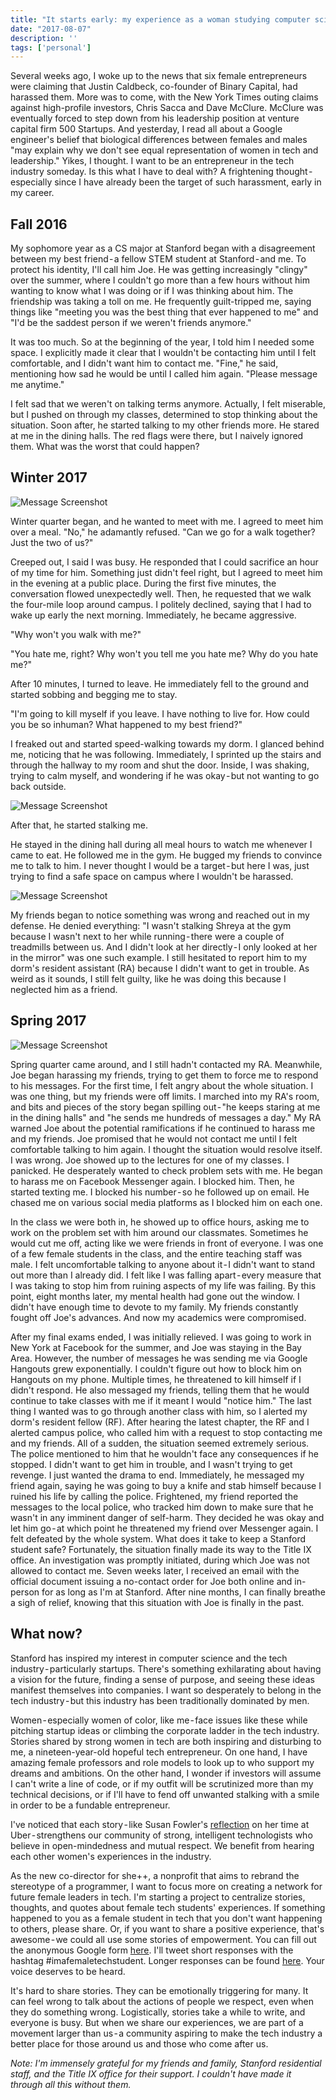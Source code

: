 ```yaml
---
title: "It starts early: my experience as a woman studying computer science"
date: "2017-08-07"
description: ''
tags: ['personal']
---
```


Several weeks ago, I woke up to the news that six female entrepreneurs were claiming that Justin Caldbeck, co-founder of Binary Capital, had harassed them. More was to come, with the New York Times outing claims against high-profile investors, Chris Sacca and Dave McClure. McClure was eventually forced to step down from his leadership position at venture capital firm 500 Startups. And yesterday, I read all about a Google engineer's belief that biological differences between females and males "may explain why we don't see equal representation of women in tech and leadership."
Yikes, I thought. I want to be an entrepreneur in the tech industry someday. Is this what I have to deal with? A frightening thought - especially since I have already been the target of such harassment, early in my career.

## Fall 2016

My sophomore year as a CS major at Stanford began with a disagreement between my best friend - a fellow STEM student at Stanford - and me. To protect his identity, I'll call him Joe. He was getting increasingly "clingy" over the summer, where I couldn't go more than a few hours without him wanting to know what I was doing or if I was thinking about him. The friendship was taking a toll on me. He frequently guilt-tripped me, saying things like "meeting you was the best thing that ever happened to me" and "I'd be the saddest person if we weren't friends anymore."

It was too much. So at the beginning of the year, I told him I needed some space. I explicitly made it clear that I wouldn't be contacting him until I felt comfortable, and I didn't want him to contact me. "Fine," he said, mentioning how sad he would be until I called him again. "Please message me anytime."

I felt sad that we weren't on talking terms anymore. Actually, I felt miserable, but I pushed on through my classes, determined to stop thinking about the situation. Soon after, he started talking to my other friends more. He stared at me in the dining halls. The red flags were there, but I naively ignored them. What was the worst that could happen?

## Winter 2017

![Message Screenshot](./n1.png)

Winter quarter began, and he wanted to meet with me. I agreed to meet him over a meal.
"No," he adamantly refused. "Can we go for a walk together? Just the two of us?"

Creeped out, I said I was busy. He responded that I could sacrifice an hour of my time for him. Something just didn't feel right, but I agreed to meet him in the evening at a public place.
During the first five minutes, the conversation flowed unexpectedly well. Then, he requested that we walk the four-mile loop around campus. I politely declined, saying that I had to wake up early the next morning. Immediately, he became aggressive.

"Why won't you walk with me?"

"You hate me, right? Why won't you tell me you hate me? Why do you hate me?"

After 10 minutes, I turned to leave. He immediately fell to the ground and started sobbing and begging me to stay.

"I'm going to kill myself if you leave. I have nothing to live for. How could you be so inhuman? What happened to my best friend?"

I freaked out and started speed-walking towards my dorm. I glanced behind me, noticing that he was following. Immediately, I sprinted up the stairs and through the hallway to my room and shut the door. Inside, I was shaking, trying to calm myself, and wondering if he was okay - but not wanting to go back outside.

![Message Screenshot](./n2.png)

After that, he started stalking me.

He stayed in the dining hall during all meal hours to watch me whenever I came to eat. He followed me in the gym. He bugged my friends to convince me to talk to him. I never thought I would be a target - but here I was, just trying to find a safe space on campus where I wouldn't be harassed.

![Message Screenshot](./n3.png)

My friends began to notice something was wrong and reached out in my defense. He denied everything: "I wasn't stalking Shreya at the gym because I wasn't next to her while running - there were a couple of treadmills between us. And I didn't look at her directly - I only looked at her in the mirror" was one such example. I still hesitated to report him to my dorm's resident assistant (RA) because I didn't want to get in trouble. As weird as it sounds, I still felt guilty, like he was doing this because I neglected him as a friend.

## Spring 2017

![Message Screenshot](./n4.png)

Spring quarter came around, and I still hadn't contacted my RA. Meanwhile, Joe began harassing my friends, trying to get them to force me to respond to his messages. For the first time, I felt angry about the whole situation. I was one thing, but my friends were off limits. I marched into my RA's room, and bits and pieces of the story began spilling out - "he keeps staring at me in the dining halls" and "he sends me hundreds of messages a day." My RA warned Joe about the potential ramifications if he continued to harass me and my friends. Joe promised that he would not contact me until I felt comfortable talking to him again. I thought the situation would resolve itself.
I was wrong. Joe showed up to the lectures for one of my classes. I panicked. He desperately wanted to check problem sets with me. He began to harass me on Facebook Messenger again. I blocked him. Then, he started texting me. I blocked his number - so he followed up on email. He chased me on various social media platforms as I blocked him on each one.

In the class we were both in, he showed up to office hours, asking me to work on the problem set with him around our classmates. Sometimes he would cut me off, acting like we were friends in front of everyone. I was one of a few female students in the class, and the entire teaching staff was male. I felt uncomfortable talking to anyone about it - I didn't want to stand out more than I already did.
I felt like I was falling apart - every measure that I was taking to stop him from ruining aspects of my life was failing. By this point, eight months later, my mental health had gone out the window. I didn't have enough time to devote to my family. My friends constantly fought off Joe's advances. And now my academics were compromised.

After my final exams ended, I was initially relieved. I was going to work in New York at Facebook for the summer, and Joe was staying in the Bay Area. However, the number of messages he was sending me via Google Hangouts grew exponentially. I couldn't figure out how to block him on Hangouts on my phone. Multiple times, he threatened to kill himself if I didn't respond. He also messaged my friends, telling them that he would continue to take classes with me if it meant I would "notice him."
The last thing I wanted was to go through another class with him, so I alerted my dorm's resident fellow (RF). After hearing the latest chapter, the RF and I alerted campus police, who called him with a request to stop contacting me and my friends. All of a sudden, the situation seemed extremely serious. The police mentioned to him that he wouldn't face any consequences if he stopped. I didn't want to get him in trouble, and I wasn't trying to get revenge. I just wanted the drama to end.
Immediately, he messaged my friend again, saying he was going to buy a knife and stab himself because I ruined his life by calling the police. Frightened, my friend reported the messages to the local police, who tracked him down to make sure that he wasn't in any imminent danger of self-harm. They decided he was okay and let him go - at which point he threatened my friend over Messenger again.
I felt defeated by the whole system. What does it take to keep a Stanford student safe? Fortunately, the situation finally made its way to the Title IX office. An investigation was promptly initiated, during which Joe was not allowed to contact me. Seven weeks later, I received an email with the official document issuing a no-contact order for Joe both online and in-person for as long as I'm at Stanford. After nine months, I can finally breathe a sigh of relief, knowing that this situation with Joe is finally in the past.

## What now?

Stanford has inspired my interest in computer science and the tech industry - particularly startups. There's something exhilarating about having a vision for the future, finding a sense of purpose, and seeing these ideas manifest themselves into companies. I want so desperately to belong in the tech industry - but this industry has been traditionally dominated by men.

Women - especially women of color, like me - face issues like these while pitching startup ideas or climbing the corporate ladder in the tech industry. Stories shared by strong women in tech are both inspiring and disturbing to me, a nineteen-year-old hopeful tech entrepreneur. On one hand, I have amazing female professors and role models to look up to who support my dreams and ambitions. On the other hand, I wonder if investors will assume I can't write a line of code, or if my outfit will be scrutinized more than my technical decisions, or if I'll have to fend off unwanted stalking with a smile in order to be a fundable entrepreneur.

I've noticed that each story - like Susan Fowler's [reflection](https://www.susanjfowler.com/blog/2017/2/19/reflecting-on-one-very-strange-year-at-uber) on her time at Uber - strengthens our community of strong, intelligent technologists who believe in open-mindedness and mutual respect. We benefit from hearing each other women's experiences in the industry.

As the new co-director for she++, a nonprofit that aims to rebrand the stereotype of a programmer, I want to focus more on creating a network for future female leaders in tech. I'm starting a project to centralize stories, thoughts, and quotes about female tech students' experiences. If something happened to you as a female student in tech that you don't want happening to others, please share. Or, if you want to share a positive experience, that's awesome - we could all use some stories of empowerment. You can fill out the anonymous Google form [here](https://docs.google.com/forms/d/e/1FAIpQLScMPHF20yxVfvVDYHlWudQ7x1BVSHJEohlxk7Adon4pB-HO0A/viewform). I'll tweet short responses with the hashtag #imafemaletechstudent. Longer responses can be found [here](https://drive.google.com/drive/u/2/folders/0B6J-5np2spQnS2lYLTJlb241cTQ?usp=sharing). Your voice deserves to be heard.

It's hard to share stories. They can be emotionally triggering for many. It can feel wrong to talk about the actions of people we respect, even when they do something wrong. Logistically, stories take a while to write, and everyone is busy. But when we share our experiences, we are part of a movement larger than us - a community aspiring to make the tech industry a better place for those around us and those who come after us.

*Note: I'm immensely grateful for my friends and family, Stanford residential staff, and the Title IX office for their support. I couldn't have made it through all this without them.*